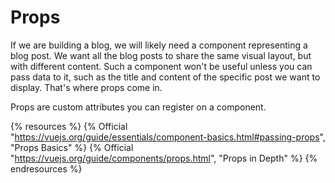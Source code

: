 # Props

If we are building a blog, we will likely need a component representing a blog post. We want all the blog posts to share the same visual layout, but with different content. Such a component won't be useful unless you can pass data to it, such as the title and content of the specific post we want to display. That's where props come in.

Props are custom attributes you can register on a component. 

{% resources %}
  {% Official "https://vuejs.org/guide/essentials/component-basics.html#passing-props", "Props Basics" %}
  {% Official "https://vuejs.org/guide/components/props.html", "Props in Depth" %}
{% endresources %}


